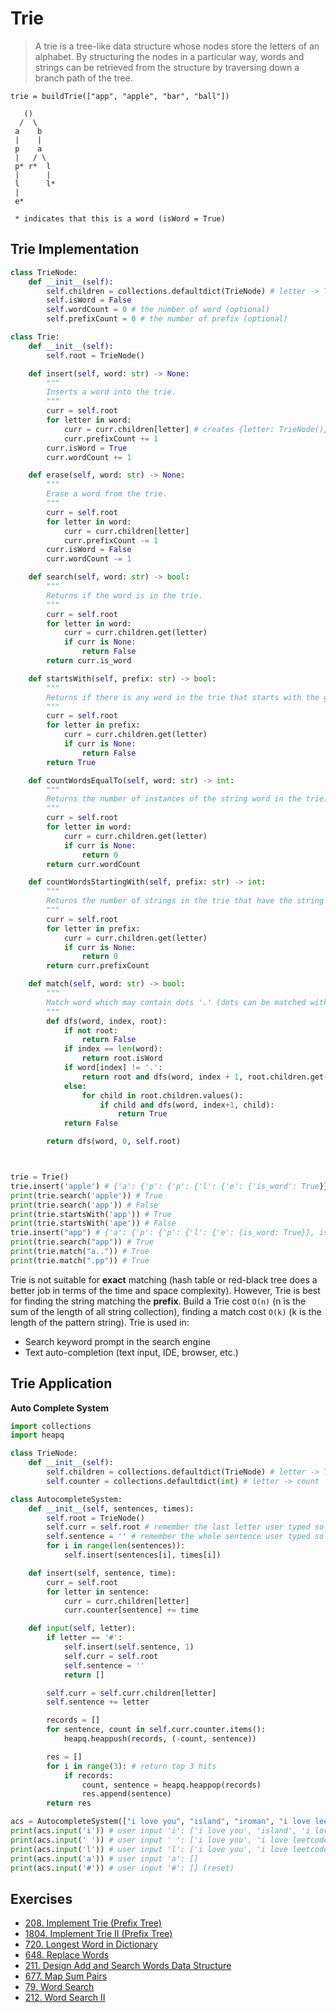 # Trie

> A trie is a tree-like data structure whose nodes store the letters of an alphabet. By structuring the nodes in a particular way, words and strings can be retrieved from the structure by traversing down a branch path of the tree.

```
trie = buildTrie(["app", "apple", "bar", "ball"])

   ()
  /  \
 a    b
 |    |
 p    a
 |   / \
 p* r*  l
 |      |
 l      l*
 |
 e*

 * indicates that this is a word (isWord = True)
```

## Trie Implementation

```py
class TrieNode:
    def __init__(self):
        self.children = collections.defaultdict(TrieNode) # letter -> TrieNode
        self.isWord = False
        self.wordCount = 0 # the number of word (optional)
        self.prefixCount = 0 # the number of prefix (optional)

class Trie:
    def __init__(self):
        self.root = TrieNode()

    def insert(self, word: str) -> None:
        """
        Inserts a word into the trie.
        """
        curr = self.root
        for letter in word:
            curr = curr.children[letter] # creates {letter: TrieNode()} if letter does not exist
            curr.prefixCount += 1
        curr.isWord = True
        curr.wordCount += 1

    def erase(self, word: str) -> None:
        """
        Erase a word from the trie.
        """
        curr = self.root
        for letter in word:
            curr = curr.children[letter]
            curr.prefixCount -= 1
        curr.isWord = False
        curr.wordCount -= 1

    def search(self, word: str) -> bool:
        """
        Returns if the word is in the trie.
        """
        curr = self.root
        for letter in word:
            curr = curr.children.get(letter)
            if curr is None:
                return False
        return curr.is_word

    def startsWith(self, prefix: str) -> bool:
        """
        Returns if there is any word in the trie that starts with the given prefix.
        """
        curr = self.root
        for letter in prefix:
            curr = curr.children.get(letter)
            if curr is None:
                return False
        return True

    def countWordsEqualTo(self, word: str) -> int:
        """
        Returns the number of instances of the string word in the trie.
        """
        curr = self.root
        for letter in word:
            curr = curr.children.get(letter)
            if curr is None:
                return 0
        return curr.wordCount

    def countWordsStartingWith(self, prefix: str) -> int:
        """
        Returns the number of strings in the trie that have the string prefix as a prefix.
        """
        curr = self.root
        for letter in prefix:
            curr = curr.children.get(letter)
            if curr is None:
                return 0
        return curr.prefixCount

    def match(self, word: str) -> bool:
        """
        Match word which may contain dots '.' (dots can be matched with any letter.)
        """
        def dfs(word, index, root):
            if not root:
                return False
            if index == len(word):
                return root.isWord
            if word[index] != '.':
                return root and dfs(word, index + 1, root.children.get(word[index]))
            else:
                for child in root.children.values():
                    if child and dfs(word, index+1, child):
                        return True
            return False

        return dfs(word, 0, self.root)



trie = Trie()
trie.insert('apple') # {'a': {'p': {'p': {'l': {'e': {'is_word': True}}}}}}
print(trie.search('apple')) # True
print(trie.search('app')) # False
print(trie.startsWith('app')) # True
print(trie.startsWith('ape')) # False
trie.insert("app") # {'a': {'p': {'p': {'l': {'e': {is_word: True}}, is_word: True}}}}
print(trie.search("app")) # True
print(trie.match("a..")) # True
print(trie.match(".pp")) # True
```

Trie is not suitable for **exact** matching (hash table or red-black tree does a better job in terms of the time and space complexity). However, Trie is best for finding the string matching the **prefix**. Build a Trie cost `O(n)` (n is the sum of the length of all string collection), finding a match cost `O(k)` (k is the length of the pattern string). Trie is used in:
- Search keyword prompt in the search engine
- Text auto-completion (text input, IDE, browser, etc.)

## Trie Application

**Auto Complete System**
```py
import collections
import heapq

class TrieNode:
    def __init__(self):
        self.children = collections.defaultdict(TrieNode) # letter -> TrieNode
        self.counter = collections.defaultdict(int) # letter -> count

class AutocompleteSystem:
    def __init__(self, sentences, times):
        self.root = TrieNode()
        self.curr = self.root # remember the last letter user typed so far
        self.sentence = '' # remember the whole sentence user typed so far
        for i in range(len(sentences)):
            self.insert(sentences[i], times[i])

    def insert(self, sentence, time):
        curr = self.root
        for letter in sentence:
            curr = curr.children[letter]
            curr.counter[sentence] += time

    def input(self, letter):
        if letter == '#':
            self.insert(self.sentence, 1)
            self.curr = self.root
            self.sentence = ''
            return []

        self.curr = self.curr.children[letter]
        self.sentence += letter

        records = []
        for sentence, count in self.curr.counter.items():
            heapq.heappush(records, (-count, sentence))

        res = []
        for i in range(3): # return top 3 hits
            if records:
                count, sentence = heapq.heappop(records)
                res.append(sentence)
        return res

acs = AutocompleteSystem(["i love you", "island", "iroman", "i love leetcode"], [5, 3, 2, 2])
print(acs.input('i')) # user input 'i': ['i love you', 'island', 'i love leetcode']
print(acs.input(' ')) # user input ' ': ['i love you', 'i love leetcode']
print(acs.input('l')) # user input 'l': ['i love you', 'i love leetcode']
print(acs.input('a')) # user input 'a': []
print(acs.input('#')) # user input '#': [] (reset)
```

## Exercises

- [208. Implement Trie (Prefix Tree)](https://leetcode.com/problems/implement-trie-prefix-tree/)
- [1804. Implement Trie II (Prefix Tree)](https://leetcode.com/problems/implement-trie-ii-prefix-tree/)
- [720. Longest Word in Dictionary](https://leetcode.com/problems/longest-word-in-dictionary/)
- [648. Replace Words](https://leetcode.com/problems/replace-words/)
- [211. Design Add and Search Words Data Structure](https://leetcode.com/problems/design-add-and-search-words-data-structure/)
- [677. Map Sum Pairs](https://leetcode.com/problems/map-sum-pairs/)
- [79. Word Search](https://leetcode.com/problems/word-search/)
- [212. Word Search II](https://leetcode.com/problems/word-search-ii/)
